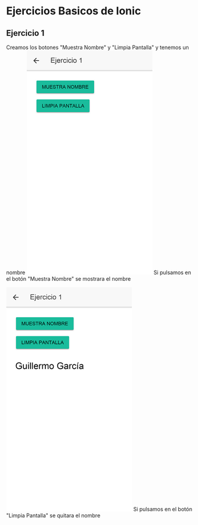 # Ejercicios Basicos de Ionic

## Ejercicio 1
Creamos los botones "Muestra Nombre" y "Limpia Pantalla" y tenemos un nombre 
![Ejercicio 1](https://github.com/GuillermoGarcia/imagenes-para-readmes/blob/master/Ejercicio01-1.png)
Si pulsamos en el botón "Muestra Nombre" se mostrara el nombre

![Ejercicio 1](https://github.com/GuillermoGarcia/imagenes-para-readmes/blob/master/Ejercicio01-2.png)
Si pulsamos en el botón "Limpia Pantalla" se quitara el nombre
